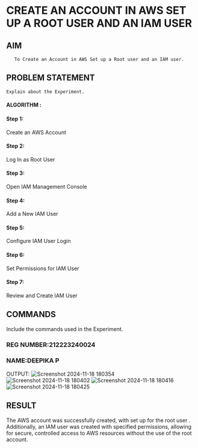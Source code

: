  # CREATE AN  ACCOUNT IN AWS SET UP A ROOT USER AND AN IAM USER 
  ## AIM
       To Create an Account in AWS Set up a Root user and an IAM user.
## PROBLEM STATEMENT
    Explain about the Experiment.

#### ALGORITHM :
#### Step 1:
Create an AWS Account

#### Step 2:
Log In as Root User

#### Step 3:
Open IAM Management Console

#### Step 4:
Add a New IAM User

#### Step 5:
Configure IAM User Login

#### Step 6:
Set Permissions for IAM User

#### Step 7:
Review and Create IAM User
## COMMANDS
Include the commands used in the Experiment.
### REG NUMBER:212223240024
### NAME:DEEPIKA P
OUTPUT:
![Screenshot 2024-11-18 180354](https://github.com/user-attachments/assets/026bb1b3-9630-4f13-88c4-0f5e705730bf)
![Screenshot 2024-11-18 180402](https://github.com/user-attachments/assets/801f6916-f3f2-4e47-8e89-523756459b7e)
![Screenshot 2024-11-18 180416](https://github.com/user-attachments/assets/8ae6870f-689a-49be-9f87-5e6387d894a2)
![Screenshot 2024-11-18 180425](https://github.com/user-attachments/assets/0479fce3-c088-4bf1-8cff-c6593348c169)
## RESULT
 
The AWS account was successfully created, with set up for the root user . Additionally, an IAM user was created with specified permissions, allowing for secure, controlled access to AWS resources without the use of the root account.
  


